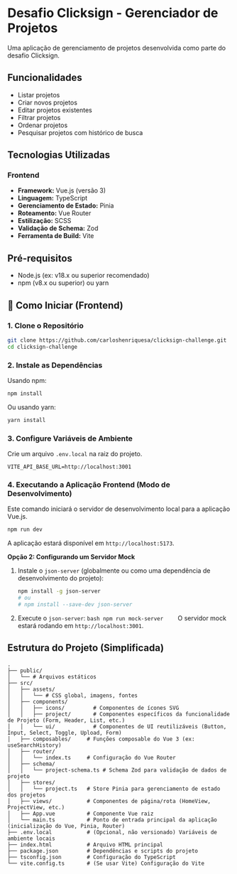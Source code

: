 # Desafio Clicksign - Gerenciador de Projetos

Uma aplicação de gerenciamento de projetos desenvolvida como parte do desafio Clicksign.

## Funcionalidades

- Listar projetos
- Criar novos projetos
- Editar projetos existentes
- Filtrar projetos
- Ordenar projetos
- Pesquisar projetos com histórico de busca

## Tecnologias Utilizadas

### Frontend

- **Framework:** Vue.js (versão 3)
- **Linguagem:** TypeScript
- **Gerenciamento de Estado:** Pinia
- **Roteamento:** Vue Router
- **Estilização:** SCSS
- **Validação de Schema:** Zod
- **Ferramenta de Build:** Vite

## Pré-requisitos

- Node.js (ex: v18.x ou superior recomendado)
- npm (v8.x ou superior) ou yarn

## 🚀 Como Iniciar (Frontend)

### 1. Clone o Repositório

```bash
git clone https://github.com/carloshenriquesa/clicksign-challenge.git
cd clicksign-challenge
```

### 2. Instale as Dependências

Usando npm:

```bash
npm install
```

Ou usando yarn:

```bash
yarn install
```

### 3. Configure Variáveis de Ambiente

Crie um arquivo `.env.local` na raiz do projeto.

```env
VITE_API_BASE_URL=http://localhost:3001
```

### 4. Executando a Aplicação Frontend (Modo de Desenvolvimento)

Este comando iniciará o servidor de desenvolvimento local para a aplicação Vue.js.

```bash
npm run dev
```

A aplicação estará disponível em `http://localhost:5173`.

**Opção 2: Configurando um Servidor Mock**

1.  Instale o `json-server` (globalmente ou como uma dependência de desenvolvimento do projeto):

    ```bash
    npm install -g json-server
    # ou
    # npm install --save-dev json-server
    ```

2.  Execute o `json-server`:
    `bash
npm run mock-server   
`
    O servidor mock estará rodando em `http://localhost:3001`.

## Estrutura do Projeto (Simplificada)

```
.
├── public/
│   └── # Arquivos estáticos
├── src/
│   ├── assets/
│   │   └── # CSS global, imagens, fontes
│   ├── components/
│   │   ├── icons/         # Componentes de ícones SVG
│   │   ├── project/       # Componentes específicos da funcionalidade de Projeto (Form, Header, List, etc.)
│   │   └── ui/            # Componentes de UI reutilizáveis (Button, Input, Select, Toggle, Upload, Form)
│   ├── composables/     # Funções composable do Vue 3 (ex: useSearchHistory)
│   ├── router/
│   │   └── index.ts     # Configuração do Vue Router
│   ├── schema/
│   │   └── project-schema.ts # Schema Zod para validação de dados de projeto
│   ├── stores/
│   │   └── project.ts   # Store Pinia para gerenciamento de estado dos projetos
│   ├── views/           # Componentes de página/rota (HomeView, ProjectView, etc.)
│   ├── App.vue          # Componente Vue raiz
│   └── main.ts          # Ponto de entrada principal da aplicação (inicialização do Vue, Pinia, Router)
├── .env.local           # (Opcional, não versionado) Variáveis de ambiente locais
├── index.html           # Arquivo HTML principal
├── package.json         # Dependências e scripts do projeto
├── tsconfig.json        # Configuração do TypeScript
└── vite.config.ts       # (Se usar Vite) Configuração do Vite
```
